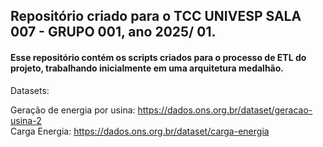 ## Repositório criado para o TCC UNIVESP SALA 007 - GRUPO 001, ano 2025/ 01. 

#### Esse repositório contém os scripts criados para o processo de ETL do projeto, trabalhando inicialmente em uma arquitetura medalhão.  

Datasets:

Geração de energia por usina: https://dados.ons.org.br/dataset/geracao-usina-2  
Carga Energia: https://dados.ons.org.br/dataset/carga-energia
